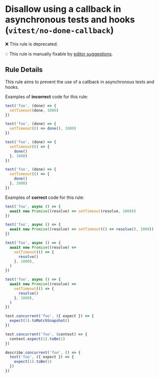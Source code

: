 # Disallow using a callback in asynchronous tests and hooks (`vitest/no-done-callback`)

❌ This rule is deprecated.

💡 This rule is manually fixable by [editor suggestions](https://eslint.org/docs/latest/use/core-concepts#rule-suggestions).

<!-- end auto-generated rule header -->

## Rule Details

This rule aims to prevent the use of a callback in asynchronous tests and hooks.

Examples of **incorrect** code for this rule:

```js
test('foo', (done) => {
  setTimeout(done, 1000)
})

test('foo', (done) => {
  setTimeout(() => done(), 1000)
})

test('foo', (done) => {
  setTimeout(() => {
    done()
  }, 1000)
})

test('foo', (done) => {
  setTimeout(() => {
    done()
  }, 1000)
})
```

Examples of **correct** code for this rule:

```js
test('foo', async () => {
  await new Promise((resolve) => setTimeout(resolve, 1000))
})

test('foo', async () => {
  await new Promise((resolve) => setTimeout(() => resolve(), 1000))
})

test('foo', async () => {
  await new Promise((resolve) =>
    setTimeout(() => {
      resolve()
    }, 1000),
  )
})

test('foo', async () => {
  await new Promise((resolve) =>
    setTimeout(() => {
      resolve()
    }, 1000),
  )
})

test.concurrent('foo', ({ expect }) => {
  expect(1).toMatchSnapshot()
})

test.concurrent('foo', (context) => {
  context.expect(1).toBe(1)
})

describe.concurrent('foo', () => {
  test('foo', ({ expect }) => {
    expect(1).toBe(1)
  })
})
```
